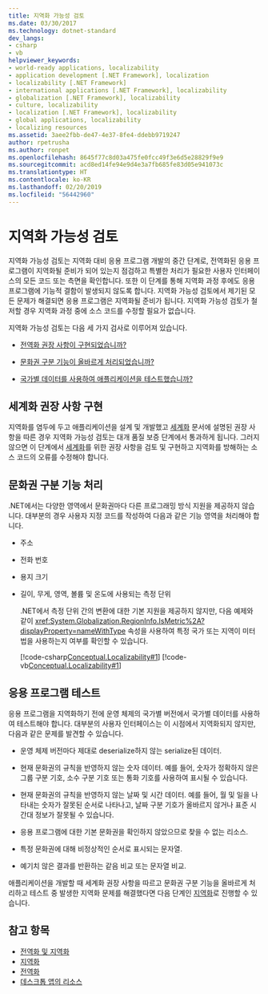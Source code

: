 ```yaml
---
title: 지역화 가능성 검토
ms.date: 03/30/2017
ms.technology: dotnet-standard
dev_langs:
- csharp
- vb
helpviewer_keywords:
- world-ready applications, localizability
- application development [.NET Framework], localization
- localizability [.NET Framework]
- international applications [.NET Framework], localizability
- globalization [.NET Framework], localizability
- culture, localizability
- localization [.NET Framework], localizability
- global applications, localizability
- localizing resources
ms.assetid: 3aee2fbb-de47-4e37-8fe4-ddebb9719247
author: rpetrusha
ms.author: ronpet
ms.openlocfilehash: 8645f77c8d03a475fe0fcc49f3e6d5e28829f9e9
ms.sourcegitcommit: acd8ed14fe94e9d4e3a7fb685fe83d05e941073c
ms.translationtype: HT
ms.contentlocale: ko-KR
ms.lasthandoff: 02/20/2019
ms.locfileid: "56442960"
---
```

# <a name="localizability-review"></a>지역화 가능성 검토

지역화 가능성 검토는 지역화 대비 응용 프로그램 개발의 중간 단계로, 전역화된 응용 프로그램이 지역화될 준비가 되어 있는지 점검하고 특별한 처리가 필요한 사용자 인터페이스의 모든 코드 또는 측면을 확인합니다. 또한 이 단계를 통해 지역화 과정 후에도 응용 프로그램에 기능적 결함이 발생되지 않도록 합니다. 지역화 가능성 검토에서 제기된 모든 문제가 해결되면 응용 프로그램은 지역화될 준비가 됩니다. 지역화 가능성 검토가 철저할 경우 지역화 과정 중에 소스 코드를 수정할 필요가 없습니다.

지역화 가능성 검토는 다음 세 가지 검사로 이루어져 있습니다.

- [전역화 권장 사항이 구현되었습니까?](#global)

- [문화권 구분 기능이 올바르게 처리되었습니까?](#culture)

- [국가별 데이터를 사용하여 애플리케이션을 테스트했습니까?](#test)

<a name="global"></a>
## <a name="implement-globalization-recommendations"></a>세계화 권장 사항 구현

지역화를 염두에 두고 애플리케이션을 설계 및 개발했고 [세계화](../../../docs/standard/globalization-localization/globalization.md) 문서에 설명된 권장 사항을 따른 경우 지역화 가능성 검토는 대개 품질 보증 단계에서 통과하게 됩니다. 그러지 않으면 이 단계에서 [세계화](../../../docs/standard/globalization-localization/globalization.md)를 위한 권장 사항을 검토 및 구현하고 지역화를 방해하는 소스 코드의 오류를 수정해야 합니다.

<a name="culture"></a>
## <a name="handle-culture-sensitive-features"></a>문화권 구분 기능 처리

.NET에서는 다양한 영역에서 문화권마다 다른 프로그래밍 방식 지원을 제공하지 않습니다. 대부분의 경우 사용자 지정 코드를 작성하여 다음과 같은 기능 영역을 처리해야 합니다.

- 주소

- 전화 번호

- 용지 크기

- 길이, 무게, 영역, 볼륨 및 온도에 사용되는 측정 단위

   .NET에서 측정 단위 간의 변환에 대한 기본 지원을 제공하지 않지만, 다음 예제와 같이 <xref:System.Globalization.RegionInfo.IsMetric%2A?displayProperty=nameWithType> 속성을 사용하여 특정 국가 또는 지역이 미터법을 사용하는지 여부를 확인할 수 있습니다.

   [!code-csharp[Conceptual.Localizability#1](../../../samples/snippets/csharp/VS_Snippets_CLR/conceptual.localizability/cs/ismetric1.cs#1)]
   [!code-vb[Conceptual.Localizability#1](../../../samples/snippets/visualbasic/VS_Snippets_CLR/conceptual.localizability/vb/ismetric1.vb#1)]

<a name="test"></a>
## <a name="test-your-application"></a>응용 프로그램 테스트

응용 프로그램을 지역화하기 전에 운영 체제의 국가별 버전에서 국가별 데이터를 사용하여 테스트해야 합니다. 대부분의 사용자 인터페이스는 이 시점에서 지역화되지 않지만, 다음과 같은 문제를 발견할 수 있습니다.

- 운영 체제 버전마다 제대로 deserialize하지 않는 serialize된 데이터.

- 현재 문화권의 규칙을 반영하지 않는 숫자 데이터. 예를 들어, 숫자가 정확하지 않은 그룹 구분 기호, 소수 구분 기호 또는 통화 기호를 사용하여 표시될 수 있습니다.

- 현재 문화권의 규칙을 반영하지 않는 날짜 및 시간 데이터. 예를 들어, 월 및 일을 나타내는 숫자가 잘못된 순서로 나타나고, 날짜 구분 기호가 올바르지 않거나 표준 시간대 정보가 잘못될 수 있습니다.

- 응용 프로그램에 대한 기본 문화권을 확인하지 않았으므로 찾을 수 없는 리소스.

- 특정 문화권에 대해 비정상적인 순서로 표시되는 문자열.

- 예기치 않은 결과를 반환하는 같음 비교 또는 문자열 비교.

애플리케이션을 개발할 때 세계화 권장 사항을 따르고 문화권 구분 기능을 올바르게 처리하고 테스트 중 발생한 지역화 문제를 해결했다면 다음 단계인 [지역화](../../../docs/standard/globalization-localization/localization.md)로 진행할 수 있습니다.

## <a name="see-also"></a>참고 항목

- [전역화 및 지역화](../../../docs/standard/globalization-localization/index.md)
- [지역화](../../../docs/standard/globalization-localization/localization.md)
- [전역화](../../../docs/standard/globalization-localization/globalization.md)
- [데스크톱 앱의 리소스](../../../docs/framework/resources/index.md)
